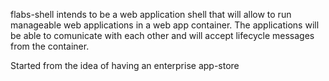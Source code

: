 flabs-shell intends to be a web application shell that will allow to run manageable web applications in a web app container.
The applications will be able to comunicate with each other and will accept lifecycle messages from the container.

Started from the idea of having an enterprise app-store

